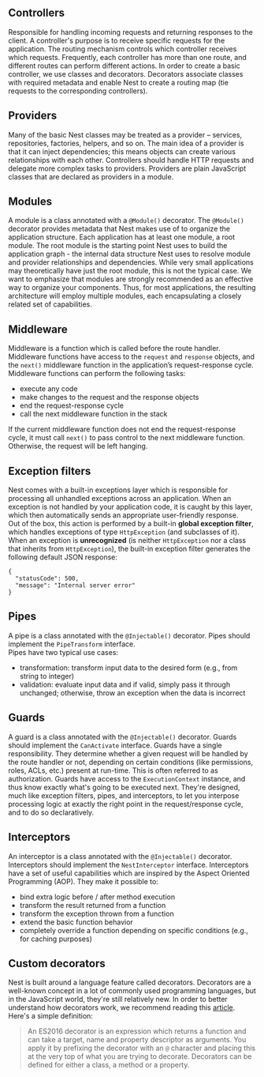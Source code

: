 ## Controllers
Responsible for handling incoming requests and returning responses to the client.
A controller's purpose is to receive specific requests for the application.
The routing mechanism controls which controller receives which requests.
Frequently, each controller has more than one route, and different routes can perform different actions.
In order to create a basic controller, we use classes and decorators.
Decorators associate classes with required metadata and enable Nest to create a routing map (tie requests to the corresponding controllers).

## Providers
Many of the basic Nest classes may be treated as a provider – services, repositories, factories, helpers, and so on.
The main idea of a provider is that it can inject dependencies; this means objects can create various relationships with each other.
Controllers should handle HTTP requests and delegate more complex tasks to providers.
Providers are plain JavaScript classes that are declared as providers in a module.

## Modules
A module is a class annotated with a `@Module()` decorator. The `@Module()` decorator provides metadata that Nest makes use of to organize the application structure.
Each application has at least one module, a root module. The root module is the starting point Nest uses to build the application graph - the internal data structure
Nest uses to resolve module and provider relationships and dependencies. While very small applications may theoretically have just the root module, this is not the typical case. We want to emphasize that modules are strongly recommended as an effective way to organize your components.
Thus, for most applications, the resulting architecture will employ multiple modules, each encapsulating a closely related set of capabilities.

## Middleware
Middleware is a function which is called before the route handler. Middleware functions have access to the `request` and `response` objects,
and the `next()` middleware function in the application’s request-response cycle.
Middleware functions can perform the following tasks:
- execute any code
- make changes to the request and the response objects
- end the request-response cycle
- call the next middleware function in the stack

If the current middleware function does not end the request-response cycle, it must call `next()` to pass control to the next middleware function. Otherwise, the request will be left hanging.

## Exception filters
Nest comes with a built-in exceptions layer which is responsible for processing all unhandled exceptions across an application.
When an exception is not handled by your application code, it is caught by this layer, which then automatically sends an appropriate user-friendly response.  
Out of the box, this action is performed by a built-in **global exception filter**, which handles exceptions of type `HttpException` (and subclasses of it).
When an exception is **unrecognized** (is neither `HttpException` nor a class that inherits from `HttpException`),
the built-in exception filter generates the following default JSON response:
```
{
  "statusCode": 500,
  "message": "Internal server error"
}
```

## Pipes
A pipe is a class annotated with the `@Injectable()` decorator. Pipes should implement the `PipeTransform` interface.  
Pipes have two typical use cases:
- transformation: transform input data to the desired form (e.g., from string to integer)
- validation: evaluate input data and if valid, simply pass it through unchanged; otherwise, throw an exception when the data is incorrect

## Guards
A guard is a class annotated with the `@Injectable()` decorator. Guards should implement the `CanActivate` interface.
Guards have a single responsibility. They determine whether a given request will be handled by the route handler or not,
depending on certain conditions (like permissions, roles, ACLs, etc.) present at run-time. This is often referred to as authorization.
Guards have access to the `ExecutionContext` instance, and thus know exactly what's going to be executed next.
They're designed, much like exception filters, pipes, and interceptors, to let you interpose processing logic at exactly the right point
in the request/response cycle, and to do so declaratively.

## Interceptors
An interceptor is a class annotated with the `@Injectable()` decorator. Interceptors should implement the `NestInterceptor` interface.
Interceptors have a set of useful capabilities which are inspired by the Aspect Oriented Programming (AOP). They make it possible to:
- bind extra logic before / after method execution
- transform the result returned from a function
- transform the exception thrown from a function
- extend the basic function behavior
- completely override a function depending on specific conditions (e.g., for caching purposes)

## Custom decorators
Nest is built around a language feature called decorators. Decorators are a well-known concept in a lot of commonly used programming languages,
but in the JavaScript world, they're still relatively new. In order to better understand how decorators work,
we recommend reading this [article](https://medium.com/google-developers/exploring-es7-decorators-76ecb65fb841).
Here's a simple definition:

> An ES2016 decorator is an expression which returns a function and can take a target, name and property descriptor as arguments.
You apply it by prefixing the decorator with an `@` character and placing this at the very top of what you are trying to decorate.
Decorators can be defined for either a class, a method or a property.
